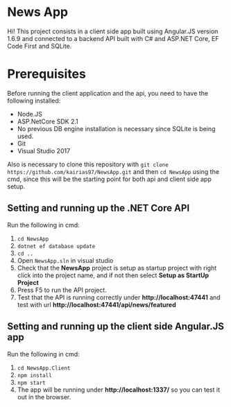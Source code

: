 # News App

Hi! This project consists in a client side app built using Angular.JS version 1.6.9 and connected to a backend API built with C# and ASP.NET Core, EF Code First and SQLite.


# Prerequisites
Before running the client application and the api, you need to have the following installed:

 - Node.JS
 - ASP.NetCore SDK 2.1
 - No previous DB engine installation is necessary since SQLite is being used.
 - Git
 - Visual Studio 2017

 Also is necessary to clone this repository with `git clone https://github.com/kairias97/NewsApp.git` and then `cd NewsApp` using the cmd, since this will be the starting point for both api and client side app setup.

## Setting and running up the .NET Core API
Run the following in cmd:
 1. `cd NewsApp`
 2. `dotnet ef database update`
 3. `cd ..`
 4. Open `NewsApp.sln` in visual studio
 5. Check that the **NewsApp** project is setup as startup project with right click into the project name, and if not then select **Setup as StartUp Project**
 6. Press F5 to run the API project.
 7. Test that the API is running correctly under **http://localhost:47441** and test with url **http://localhost:47441/api/news/featured**
 
 ## Setting and running up the client side Angular.JS app
Run the following in cmd:
 1. `cd NewsApp.Client`
 2. `npm install`
 3. `npm start`
 4. The app will be running under **http://localhost:1337/** so you can test it out in the browser.
